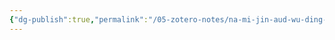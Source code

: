 ```yaml
---
{"dg-publish":true,"permalink":"/05-zotero-notes/na-mi-jin-aud-wu-ding-xing-er-yang-hua-huo-cui-hua-jia-chun-xuan-ze-xing-yang-hua-zhi-jia-suan-jia-zhi2025a/","title":"纳米金Au<span class=\"nocase\"><sup>δ+</sup></span>/无定形二氧化硅催化甲醇选择性氧化制甲酸甲酯","noteIcon":"","created":"2025-04-30T15:54","updated":"2025-07-01T11:57"}
---
```



